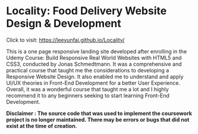# Locality: Food Delivery Website Design &amp; Development
Click to visit: https://leeyunfai.github.io/Locality/

This is a one page responsive landing site developed after enrolling in the Udemy Course: Build Responsive Real World Websites with HTML5 and CSS3, conducted by Jonas Schmedtmann. It was a comprehensive and practical course that taught me the considerations to developing a Responsive Website Design. It also enabled me to understand and apply UI/UX theories in Front-End Development for a better User Experience. Overall, it was a wonderful course that taught me a lot and I highly recommend it to any beginners seeking to start learning Front-End Development.

**Disclaimer : The source code that was used to implement the coursework project is no longer maintained. There may be errors or bugs that did not exist at the time of creation.**
